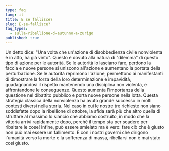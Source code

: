 ```yaml
---
type: faq
lang: it
title: E se fallisce?
slug: E-se-fallisce?
faq_types:
  - sulla-ribellione-d-autunno-a-zurigo
published: true
---
```

Un detto dice: "Una volta che un'azione di disobbedienza civile nonviolenta è in atto, ha già vinto". Questo è dovuto alla natura di "dilemma" di questo tipo di azione per le autorità. Se le autorità lo lasciano fare, perdono la faccia e nuove persone si uniscono all'azione e aumentano la portata della perturbazione. Se le autorità reprimono l'azione, permettono ai manifestanti di dimostrare la forza della loro determinazione e impavidità, guadagnandosi il rispetto mantenendo una disciplina non violenta, e affrontandone le conseguenze. Questo aumenta l'importanza della questione nel dibattito pubblico e porta nuove persone nella lotta. Questa strategia classica della nonviolenza ha avuto grande successo in molti contesti diversi nella storia. Nel caso in cui le nostre tre richieste non siano soddisfatte dopo la ribellione di ottobre, la sfida sarà più che altro quella di sfruttare al massimo lo slancio che abbiamo costruito, in modo che la vittoria arrivi rapidamente dopo, perché il tempo sta per scadere per ribaltare le cose! Infine, può essere smielato ma è vero: fare ciò che è giusto non può mai essere un fallimento. E con i nostri governi che dirigono l'umanità verso la morte e la sofferenza di massa, ribellarsi non è mai stato così giusto.